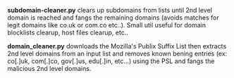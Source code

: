 **subdomain-cleaner.py** clears up subdomains from lists until 2nd level domain is reached and fangs the remaining domains (avoids matches for legit domains like co.uk or com.co etc..). Small util useful for domain blocklists clearup, host files clearup, etc..

**domain_cleaner.py** downloads the Mozilla's Publix Suffix List  then extracts 2nd level domains from an input list and removes known bening entries  (ex: co[.]uk, com[.]co, gov[.]us, edu[.]in, etc...) using the PSL and fangs the malicious 2nd level domains.  
